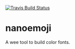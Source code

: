 [![Travis Build Status](https://travis-ci.org/rsheeter/nanoemoji.svg)](https://travis-ci.org/rsheeter/nanoemoji)
# nanoemoji
A wee tool to build color fonts.
